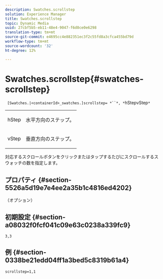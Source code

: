 ```yaml
---
description: Swatches.scrollstep
solution: Experience Manager
title: Swatches.scrollstep
topic: Dynamic Media
uuid: 27cbf5b5-eb11-48e4-9047-f6d0ce0e6298
translation-type: tm+mt
source-git-commit: e4695cc4e882351ec3f2c55fd8a3cfca455bd79d
workflow-type: tm+mt
source-wordcount: '32'
ht-degree: 12%

---
```



# Swatches.scrollstep{#swatches-scrollstep}

` [Swatches.|<containerId>_swatches.]scrollstep= *``*, *`hStepvStep`*`

<table id="table_DC890B3CAB6847318081AC74424147B9"> 
 <tbody> 
  <tr> 
   <td> <p> <span class="codeph"> <span class="varname"> hStep</span> </span> </p> </td> 
   <td> <p>水平方向のステップ。 </p> </td> 
  </tr> 
  <tr> 
   <td> <p> <span class="codeph"> <span class="varname"> vStep</span> </span> </p> </td> 
   <td> <p>垂直方向のステップ。 </p> </td> 
  </tr> 
 </tbody> 
</table>

対応するスクロールボタンをクリックまたはタップするたびにスクロールするスウォッチの数を指定します。

## プロパティ {#section-5526a5d19e7e4ee2a35b1c4816ed4202}

（オプション）

## 初期設定 {#section-a08032f0fcf041c09e63c0238a339fc9}

`3,3`

## 例 {#section-0338be21edd04ff1a3bed5c8319b61a4}

`scrollstep=1,1`
